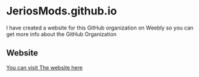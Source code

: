 # JeriosMods.github.io

I have created a website for this GitHub organization on Weebly so you can get more info about the GitHub Organization 

## Website 

[You can visit The website here](https://jeriosmods.weebly.com/)
